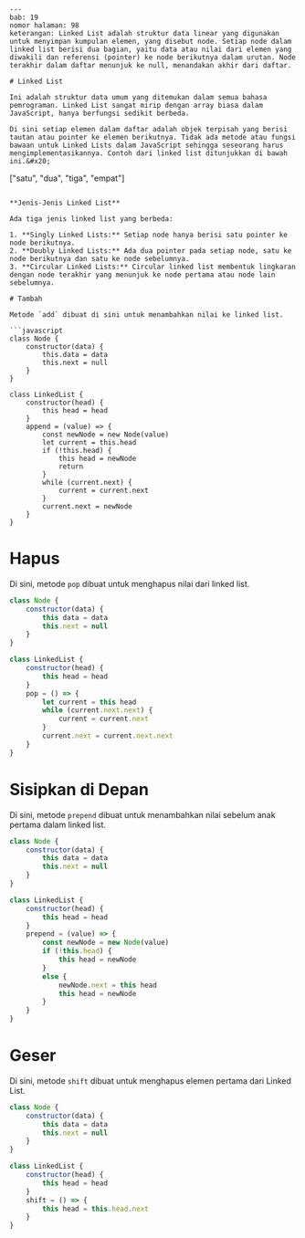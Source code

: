 ```
---
bab: 19
nomor halaman: 98
keterangan: Linked List adalah struktur data linear yang digunakan untuk menyimpan kumpulan elemen, yang disebut node. Setiap node dalam linked list berisi dua bagian, yaitu data atau nilai dari elemen yang diwakili dan referensi (pointer) ke node berikutnya dalam urutan. Node terakhir dalam daftar menunjuk ke null, menandakan akhir dari daftar.

# Linked List

Ini adalah struktur data umum yang ditemukan dalam semua bahasa pemrograman. Linked List sangat mirip dengan array biasa dalam JavaScript, hanya berfungsi sedikit berbeda.

Di sini setiap elemen dalam daftar adalah objek terpisah yang berisi tautan atau pointer ke elemen berikutnya. Tidak ada metode atau fungsi bawaan untuk Linked Lists dalam JavaScript sehingga seseorang harus mengimplementasikannya. Contoh dari linked list ditunjukkan di bawah ini.&#x20;

```

["satu", "dua", "tiga", "empat"]

````

**Jenis-Jenis Linked List**

Ada tiga jenis linked list yang berbeda:

1. **Singly Linked Lists:** Setiap node hanya berisi satu pointer ke node berikutnya.
2. **Doubly Linked Lists:** Ada dua pointer pada setiap node, satu ke node berikutnya dan satu ke node sebelumnya.
3. **Circular Linked Lists:** Circular linked list membentuk lingkaran dengan node terakhir yang menunjuk ke node pertama atau node lain sebelumnya.

# Tambah

Metode `add` dibuat di sini untuk menambahkan nilai ke linked list.

```javascript
class Node {
    constructor(data) {
        this.data = data
        this.next = null
    }
}

class LinkedList {
    constructor(head) {
        this head = head
    }
    append = (value) => {
        const newNode = new Node(value)
        let current = this.head
        if (!this.head) {
            this head = newNode
            return
        }
        while (current.next) {
            current = current.next
        }
        current.next = newNode
    }
}
````

# Hapus

Di sini, metode `pop` dibuat untuk menghapus nilai dari linked list.

```javascript
class Node {
    constructor(data) {
        this data = data
        this.next = null
    }
}

class LinkedList {
    constructor(head) {
        this head = head
    }
    pop = () => {
        let current = this head
        while (current.next.next) {
            current = current.next
        }
        current.next = current.next.next
    }
}
```

# Sisipkan di Depan

Di sini, metode `prepend` dibuat untuk menambahkan nilai sebelum anak pertama dalam linked list.

```javascript
class Node {
    constructor(data) {
        this data = data
        this.next = null
    }
}

class LinkedList {
    constructor(head) {
        this head = head
    }
    prepend = (value) => {
        const newNode = new Node(value)
        if (!this.head) {
            this head = newNode
        }
        else {
            newNode.next = this head
            this head = newNode
        }
    }
}
```

# Geser

Di sini, metode `shift` dibuat untuk menghapus elemen pertama dari Linked List.

```javascript
class Node {
    constructor(data) {
        this data = data
        this.next = null
    }
}

class LinkedList {
    constructor(head) {
        this head = head
    }
    shift = () => {
        this head = this.head.next
    }
}
```
